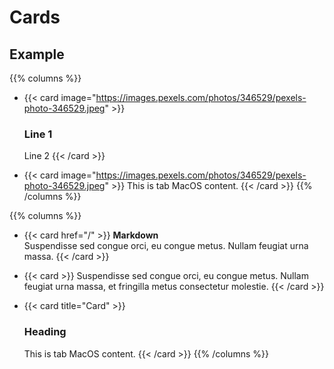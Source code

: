 # Cards

## Example

{{% columns %}}
- {{< card image="https://images.pexels.com/photos/346529/pexels-photo-346529.jpeg" >}}
  ### Line 1
  Line 2
  {{< /card >}}

- {{< card image="https://images.pexels.com/photos/346529/pexels-photo-346529.jpeg" >}}
  This is tab MacOS content.
  {{< /card >}}
{{% /columns %}}

{{% columns %}}
- {{< card href="/" >}}
  **Markdown**  
  Suspendisse sed congue orci, eu congue metus. Nullam feugiat urna massa.
  {{< /card >}}

- {{< card >}}
  Suspendisse sed congue orci, eu congue metus. Nullam feugiat urna massa, et fringilla metus consectetur molestie.
  {{< /card >}}

- {{< card title="Card" >}}
  ### Heading
  This is tab MacOS content.
  {{< /card >}}
{{% /columns %}}

